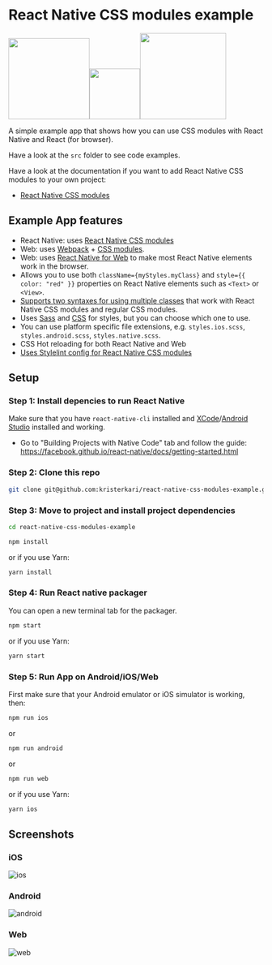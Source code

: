 # React Native CSS modules example

<img src="images/react-native-logo.png" width="160"><img src="images/plus.svg" width="100"><img src="images/css-modules-logo.svg" width="170">

A simple example app that shows how you can use CSS modules with React Native and React (for browser).

Have a look at the `src` folder to see code examples.

Have a look at the documentation if you want to add React Native CSS modules to your own project:

* [React Native CSS modules](https://github.com/kristerkari/react-native-css-modules)

## Example App features

* React Native: uses [React Native CSS modules](https://github.com/kristerkari/react-native-css-modules)
* Web: uses [Webpack](https://webpack.js.org/) + [CSS modules](https://github.com/css-modules/css-modules).
* Web: uses [React Native for Web](https://github.com/necolas/react-native-web) to make most React Native elements work in the browser.
* Allows you to use both `className={myStyles.myClass}` and `style={{ color: "red" }}` properties on React Native elements such as `<Text>` or `<View>`.
* [Supports two syntaxes for using multiple classes](https://github.com/kristerkari/babel-plugin-react-native-classname-to-style#multiple-classes) that work with React Native CSS modules and regular CSS modules.
* Uses [Sass](src/Buttons.scss) and [CSS](src/ProfileCard.css) for styles, but you can choose which one to use.
* You can use platform specific file extensions, e.g. `styles.ios.scss`, `styles.android.scss`, `styles.native.scss`.
* CSS Hot reloading for both React Native and Web
* [Uses Stylelint config for React Native CSS modules](https://github.com/kristerkari/stylelint-config-react-native-css-modules)

## Setup

### Step 1: Install depencies to run React Native

Make sure that you have `react-native-cli` installed and [XCode](https://developer.apple.com/xcode/)/[Android Studio](https://developer.android.com/studio/index.html) installed and working.

* Go to "Building Projects with Native Code" tab and follow the guide: https://facebook.github.io/react-native/docs/getting-started.html

### Step 2: Clone this repo

```sh
git clone git@github.com:kristerkari/react-native-css-modules-example.git
```

### Step 3: Move to project and install project dependencies

```sh
cd react-native-css-modules-example
```

```sh
npm install
```

or if you use Yarn:

```sh
yarn install
```

### Step 4: Run React native packager

You can open a new terminal tab for the packager.

```sh
npm start
```

or if you use Yarn:

```sh
yarn start
```

### Step 5: Run App on Android/iOS/Web

First make sure that your Android emulator or iOS simulator is working, then:

```sh
npm run ios
```

or

```sh
npm run android
```

or

```sh
npm run web
```

or if you use Yarn:

```sh
yarn ios
```

## Screenshots

### iOS

![ios](screenshots/ios.png "iOS")

### Android

![android](screenshots/android.png "Android")

### Web

![web](screenshots/web.png "Web")

